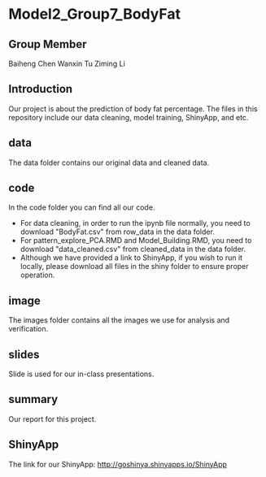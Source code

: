 # Model2_Group7_BodyFat
## Group Member
Baiheng Chen
Wanxin Tu
Ziming Li
## Introduction
Our project is about the prediction of body fat percentage. The files in this repository include our data cleaning, model training, ShinyApp, and etc.
## data
The data folder contains our original data and cleaned data.
## code
In the code folder you can find all our code. 
* For data cleaning, in order to run the ipynb file normally, you need to download "BodyFat.csv" from row_data in the data folder. 
* For pattern_explore_PCA.RMD and Model_Building.RMD, you need to download "data_cleaned.csv" from cleaned_data in the data folder. 
* Although we have provided a link to ShinyApp, if you wish to run it locally, please download all files in the shiny folder to ensure proper operation.
## image
The images folder contains all the images we use for analysis and verification.
## slides
Slide is used for our in-class presentations.
## summary
Our report for this project.
## ShinyApp
The link for our ShinyApp:
http://goshinya.shinyapps.io/ShinyApp
